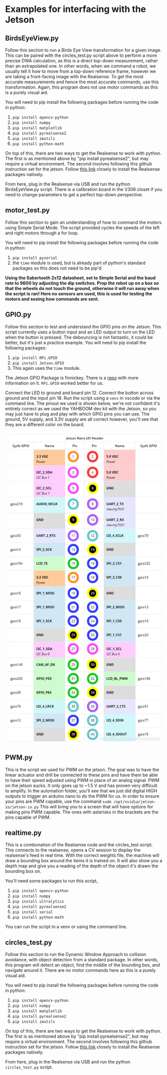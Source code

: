 # Examples for interfacing with the Jetson 

## BirdsEyeView.py
Follow this section to run a Birds Eye View transformation for a given image. This can be paired with the circles_test.py script above to perform a more precise DWA calculation, as this is a direct top-down measurement, rather than an extrapolated one. In other words, when we command a robot, we usually tell it how to move from a top-down reference frame, however we are taking a front-facing image with the Realsense. To get the most accurate measurements and hence the most accurate commands, use this transformation. Again, this program does not use motor commands as this is a purely visual aid.

You will need to pip install the following packages before running the code in python:
1. `pip install opencv-python`
2. `pip install numpy`
3. `pip install matplotlib`
4. `pip install pyrealsense2`
5. `pip install imutils`
6. `pip install python-math`

On top of this, there are two ways to get the Realsense to work with python. The first is as mentioned above by "pip install pyrealsense2", but may require a virtual environment. The second involves following this github instruction set for the jetson. Follow [this link](https://dev.intelrealsense.com/docs/nvidia-jetson-tx2-installation) closely to install the Realsense packages natively.

From here, plug in the Realsense via USB and run the python BirdsEyeView.py script. There is a calibration board in the V308 closet if you need to change parameters to get a perfect top-down perspective.

## motor_test.py
Follow this section to gain an understanding of how to command the motors using Simple Serial Mode. The script provided cycles the speeds of the left and right motors through a for loop.

You will need to pip install the following packages before running the code in python:
1. `pip install pyserial`
2. the `time` module is used, but is already part of python's standard packages so this does not need to be pip'd

__Using the Sabertooth 2x12 datasheet, set to Simple Serial and the baud rate to 9600 by adjusting the dip switches. Prop the robot up on a box so that the wheels do not touch the ground, otherwise it will run away when the script is ran! Here no sensors are used, this is used for testing the motors and seeing how commands are sent.__

## GPIO.py 
Follow this section to test and understand the GPIO pins on the Jetson. This script currently uses a button input and an LED output to turn on the LED when the button is pressed. The debouncing is not fantastic, it could be better, but it's just a practice example. 
You will need to pip install the following packages:
1. `pip install RPi.GPIO`
2. `pip install Jetson.GPIO`
3. This again uses the `time` module.

The Jetson GPIO Package is finnickey. There is a [repo](https://github.com/NVIDIA/jetson-gpio.git) with more information on it. `RPi.GPIO` worked better for us. 

Connect the LED to ground and board pin 12. Connect the button across ground and the input pin 18. Run the script using a `venv` in vscode or via the command line. The pinout we used is shown below, we're not confident it's entirely correct as we used the YAHBOOM dev kit with the Jetson, so you may just have to plug and play with which GPIO pins you can use. The ground, 5V supply, and 3.3V supply are all correct however, you'll see that they are a different color on the board. 

![Pinout](pinout.png)



## PWM.py 
This is the script we used for PWM on the jetson. The goal was to have the linear actuator and drill be connected to these pins and have them be able to have their speed adjusted using PWM in place of an analog signal. PWM on the jetson sucks. It only goes up to ~1.5 V and has proven very difficult to amplify. In the automation folder, you'll see that we just did digital HIGH outputs to trigger an arduino nano to do the PWM for us. In order to ensure your pins are PWM capable, use the command `sudo /opt/nvidia/jetson-io/jetson-io.py`
This will bring you to a screen that will have options for making pins PWM capable. The ones with asterisks in the brackets are the pins capable of PWM. 

## realtime.py
This is a combonation of the Realsense code and the circles_test script. This connects to the realsense, opens a CV session to display the realsense's feed in real time. With the correct weights file, the machine will draw a bounding box around the items it is trained on. It will also show you a depth map and give you a reading of the depth of the object it's drawn the bounding box on. 

You'll need some packages to run this script, 
1. `pip install opencv-python`
2. `pip install numpy`
3. `pip install ultralytics`
4. `pip install pyrealsense2`
5. `pip install serial`
6. `pip install python-math`

You can run the script in a venv or using the command line. 

## circles_test.py
Follow this section to run the Dynamic Window Approach to collision avoidance, with object detection from a standard package. In other words, this program will detect an object, find the middle of the bounding box, and navigate around it. There are no motor commands here as this is a purely visual aid.

You will need to pip install the following packages before running the code in python:
1. `pip install opencv-python`
2. `pip install numpy`
3. `pip install matplotlib`
4. `pip install pyrealsense2`
5. `pip install imutils`

On top of this, there are two ways to get the Realsense to work with python. The first is as mentioned above by "pip install pyrealsense2", but may require a virtual environment. The second involves following this github instruction set for the jetson. Follow [this link](https://dev.intelrealsense.com/docs/nvidia-jetson-tx2-installation) closely to install the Realsense packages natively.

From here, plug in the Realsense via USB and run the python `circles_test.py` script.


